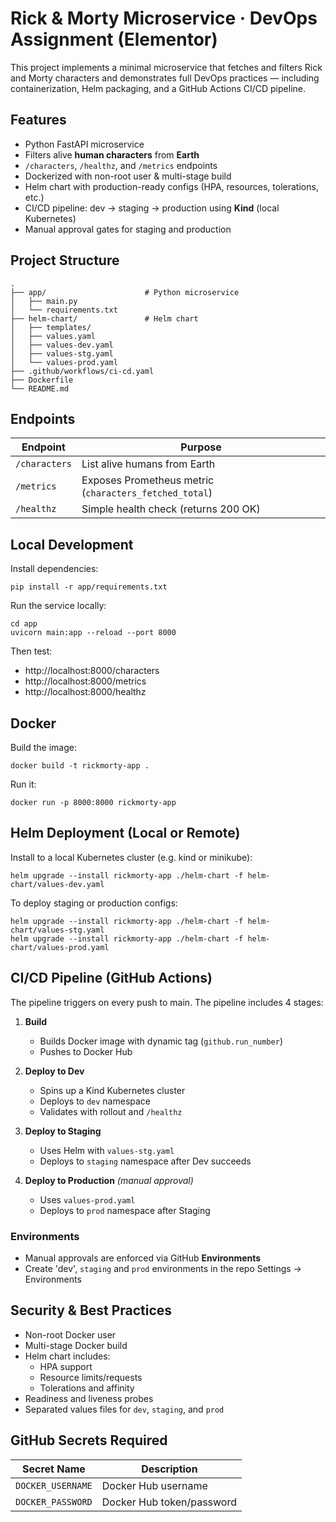 # Rick & Morty Microservice · DevOps Assignment (Elementor)

This project implements a minimal microservice that fetches and filters Rick and Morty characters and demonstrates full DevOps practices — including containerization, Helm packaging, and a GitHub Actions CI/CD pipeline.

## Features

-  Python FastAPI microservice  
- Filters alive **human characters** from **Earth**  
- `/characters`, `/healthz`, and `/metrics` endpoints  
- Dockerized with non-root user & multi-stage build  
- Helm chart with production-ready configs (HPA, resources, tolerations, etc.)  
- CI/CD pipeline: dev → staging → production using **Kind** (local Kubernetes)  
- Manual approval gates for staging and production  

## Project Structure

```
.
├── app/                      # Python microservice
│   ├── main.py
│   └── requirements.txt
├── helm-chart/               # Helm chart
│   ├── templates/
│   ├── values.yaml
│   ├── values-dev.yaml
│   ├── values-stg.yaml
│   └── values-prod.yaml
├── .github/workflows/ci-cd.yaml
├── Dockerfile
└── README.md
```

## Endpoints

| Endpoint      | Purpose                                             |
|---------------|-----------------------------------------------------|
| `/characters` | List alive humans from Earth                        |
| `/metrics`    | Exposes Prometheus metric (`characters_fetched_total`) |
| `/healthz`    | Simple health check (returns 200 OK)                |

## Local Development

Install dependencies:

```
pip install -r app/requirements.txt
```

Run the service locally:

```
cd app
uvicorn main:app --reload --port 8000
```

Then test:

- http://localhost:8000/characters  
- http://localhost:8000/metrics  
- http://localhost:8000/healthz

## Docker

Build the image:

```
docker build -t rickmorty-app .
```

Run it:

```
docker run -p 8000:8000 rickmorty-app
```

## Helm Deployment (Local or Remote)

Install to a local Kubernetes cluster (e.g. kind or minikube):

```
helm upgrade --install rickmorty-app ./helm-chart -f helm-chart/values-dev.yaml
```

To deploy staging or production configs:

```
helm upgrade --install rickmorty-app ./helm-chart -f helm-chart/values-stg.yaml
helm upgrade --install rickmorty-app ./helm-chart -f helm-chart/values-prod.yaml
```

## CI/CD Pipeline (GitHub Actions)

The pipeline triggers on every push to main.
The pipeline includes 4 stages:

1. **Build**
   - Builds Docker image with dynamic tag (`github.run_number`)
   - Pushes to Docker Hub

2. **Deploy to Dev**
   - Spins up a Kind Kubernetes cluster
   - Deploys to `dev` namespace
   - Validates with rollout and `/healthz`

3. **Deploy to Staging** 
   - Uses Helm with `values-stg.yaml`
   - Deploys to `staging` namespace after Dev succeeds

4. **Deploy to Production** *(manual approval)*
   - Uses `values-prod.yaml`
   - Deploys to `prod` namespace after Staging

### Environments

- Manual approvals are enforced via GitHub **Environments**
- Create 'dev', `staging` and `prod` environments in the repo Settings → Environments

## Security & Best Practices

- Non-root Docker user  
- Multi-stage Docker build  
- Helm chart includes:
  - HPA support
  - Resource limits/requests
  - Tolerations and affinity
- Readiness and liveness probes
- Separated values files for `dev`, `staging`, and `prod`


## GitHub Secrets Required

| Secret Name       | Description              |
|-------------------|--------------------------|
| `DOCKER_USERNAME` | Docker Hub username      |
| `DOCKER_PASSWORD` | Docker Hub token/password |

```
